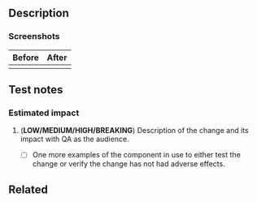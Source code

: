 ## Description
<!-- REQUIRED: add a short description of this update -->


### Screenshots
<!-- OPTIONAL(recommended): Show any visual updates -->
|  Before  |  After  |
|--------|--------|
|<!-- Before img here -->|<!-- After img here -->|


## Test notes
<!-- REQUIRED: General notes here surrounding this change for observing the changes in `sage-lib` -->

### Estimated impact
<!-- REQUIRED: to support QA testing when this work is brought into `kajabi-products`, describe this PR, its impact level (LOW/MEDIUM/HIGH/BREAKING) and areas its affect can be tested (or if a new feature, places you can demonstrate it has not had adverse effects)
  Read more here: https://github.com/Kajabi/sage-lib/wiki/Version-Bump-Process
  IMPORTANT: Once merged, the list below should be transferred to the anticipated version bump PR -->
1. (**LOW/MEDIUM/HIGH/BREAKING**) Description of the change and its impact with QA as the audience.
   - [ ] One more examples of the component in use to either test the change or verify the change has not had adverse effects.


## Related
<!-- OPTIONAL: link to related issues or PRs for context -->
